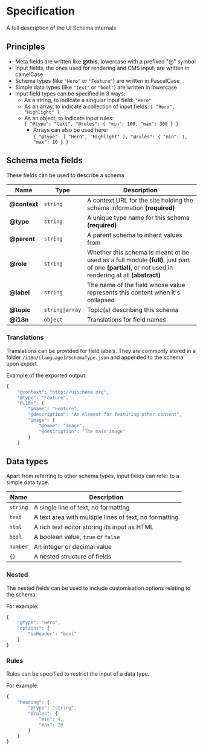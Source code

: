 # Specification

A full description of the UI Schema internals

## Principles

* Meta fields are written like **@this**, lowercase with a prefixed "@" symbol
* Input fields, the ones used for rendering and CMS input, are written in camelCase
* Schema types (like `"Hero"` or `"Feature"`) are written in PascalCase
* Simple data types (like `"text"` or `"bool"`) are written in lowercase
* Input field types can be specified in 3 ways:
    * As a string, to indicate a singular input field: `"Hero"`
    * As an array, to indicate a collection of input fields: `[ "Hero", "Highlight" ]`
    * As an object, to indicate input rules:  
        `{ "@type": "text", "@rules": { "min": 100, "max": 300 } }`
        * Arrays can also be used here:  
            `{ "@type": [ "Hero", "Highlight" ], "@rules": { "min": 1, "max": 10 } }`

## Schema meta fields

These fields can be used to describe a schema

| Name | Type | Description |
| --- | --- | --- |
| **@context** | `string` | A context URL for the site holding the schema information **(required)** |
| **@type** | `string` | A unique type name for this schema **(required)** |
| **@parent** | `string` | A parent schema to inherit values from |
| **@role** | `string` | Whether this schema is meant ot be used as a full module **(full)**, just part of one **(partial)**, or not used in rendering at all **(abstract)** |
| **@label** | `string` | The name of the field whose value represents this content when it's collapsed |
| **@topic** | `string\|array` | Topic(s) describing this schema |
| **@i18n** | `object` | Translations for field names |

### Translations

Translations can be provided for field labels. They are commonly stored in a folder `/i18n/[language]/SchemaType.json` and appended to the schema upon export.

Example of the exported output:

```javascript
{
    "@context": "http://uischema.org",
    "@type": "Feature",
    "@i18n": {
        "@name": "Feature",
        "@description": "An element for featuring other content",
        "image": {
            "@name": "Image",
            "@description": "The main image"
        }
    }
```

## Data types

Apart from referring to other schema types, input fields can refer to a simple data type.

| Name | Description |
| --- | --- |
| `string` | A single line of text, no formatting |
| `text` | A text area with multiple lines of text, no formatting |
| `html` | A rich text editor storing its input as HTML |
| `bool` | A boolean value, `true` or `false` |
| `number` | An integer or decimal value |
| `{}` | A nested structure of fields |

### Nested

The nested fields can be used to include customisation options relating to the schema. 

For example:

```javascript
{
    "@type": "Hero",
    "options": {
        "isHeader": "bool"
    }
}
```


### Rules

Rules can be specified to restrict the input of a data type.

For example:

```javascript
{
    "heading": {
        "@type": "string",
        "@rules": {
            "min": 4,
            "max": 20
        }
    }
}
```
